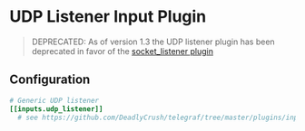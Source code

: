 # UDP Listener Input Plugin

> DEPRECATED: As of version 1.3 the UDP listener plugin has been deprecated in favor of the
> [socket_listener plugin](https://github.com/DeadlyCrush/telegraf/tree/master/plugins/inputs/socket_listener)

## Configuration

```toml @sample.conf
# Generic UDP listener
[[inputs.udp_listener]]
  # see https://github.com/DeadlyCrush/telegraf/tree/master/plugins/inputs/socket_listener
```
